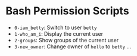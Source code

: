 # Bash Permission Scripts

- `0-iam_betty`: Switch to user `betty`
- `1-who_am_i`: Display the current user
- `2-groups`: Show groups of the current user
- `3-new_owner`: Change owner of `hello` to `betty`
...

